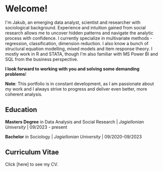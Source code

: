 # Welcome! 
I'm Jakub, an emerging data analyst, scientist and researcher with sociological background. Experience and intuition gained from social research allows me to uncover hidden patterns and navigate the analytic process with confidence. 
I currently specialize in multivariate methods - regression, classification, dimension reduction. I also know a bunch of structural equation modelling, mixed models and item response theory. 
I mostly work in R and STATA, though I'm also familiar with MS Power BI and SQL from the business perspective. 

**I look forward to working with you and solving some demanding problems**! 

**Note**: This portfolio is in constant development, as I am passionate about my work and I always strive to progress and deliver even better, more coherent analysis. 

## Education

**Masters Degree** in Data Analysis and Social Research   |   *Jagiellonian University*   |   09/2023 - present

**Bachelor** in Sociology   |   *Jagiellonian University*   |   09/2020-09/2023

## Curriculum Vitae 

Click [here] to see my CV. 
